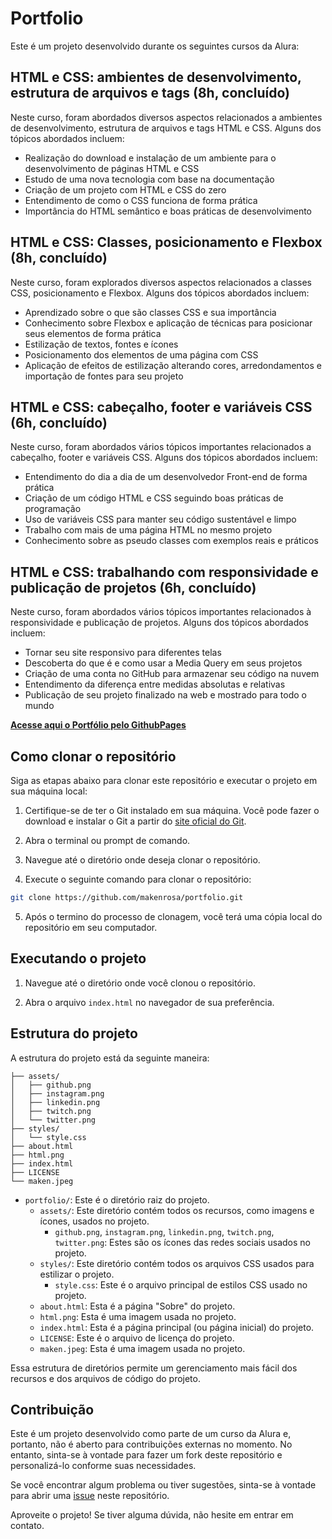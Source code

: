 # Portfolio

Este é um projeto desenvolvido durante os seguintes cursos da Alura:

## HTML e CSS: ambientes de desenvolvimento, estrutura de arquivos e tags (8h, concluído)

Neste curso, foram abordados diversos aspectos relacionados a ambientes de desenvolvimento, estrutura de arquivos e tags HTML e CSS. Alguns dos tópicos abordados incluem:

- Realização do download e instalação de um ambiente para o desenvolvimento de páginas HTML e CSS
- Estudo de uma nova tecnologia com base na documentação
- Criação de um projeto com HTML e CSS do zero
- Entendimento de como o CSS funciona de forma prática
- Importância do HTML semântico e boas práticas de desenvolvimento

## HTML e CSS: Classes, posicionamento e Flexbox (8h, concluído)

Neste curso, foram explorados diversos aspectos relacionados a classes CSS, posicionamento e Flexbox. Alguns dos tópicos abordados incluem:

- Aprendizado sobre o que são classes CSS e sua importância
- Conhecimento sobre Flexbox e aplicação de técnicas para posicionar seus elementos de forma prática
- Estilização de textos, fontes e ícones
- Posicionamento dos elementos de uma página com CSS
- Aplicação de efeitos de estilização alterando cores, arredondamentos e importação de fontes para seu projeto

## HTML e CSS: cabeçalho, footer e variáveis CSS (6h, concluído)

Neste curso, foram abordados vários tópicos importantes relacionados a cabeçalho, footer e variáveis CSS. Alguns dos tópicos abordados incluem:

- Entendimento do dia a dia de um desenvolvedor Front-end de forma prática
- Criação de um código HTML e CSS seguindo boas práticas de programação
- Uso de variáveis CSS para manter seu código sustentável e limpo
- Trabalho com mais de uma página HTML no mesmo projeto
- Conhecimento sobre as pseudo classes com exemplos reais e práticos

## HTML e CSS: trabalhando com responsividade e publicação de projetos (6h, concluído)

Neste curso, foram abordados vários tópicos importantes relacionados à responsividade e publicação de projetos. Alguns dos tópicos abordados incluem:

- Tornar seu site responsivo para diferentes telas
- Descoberta do que é e como usar a Media Query em seus projetos
- Criação de uma conta no GitHub para armazenar seu código na nuvem
- Entendimento da diferença entre medidas absolutas e relativas
- Publicação de seu projeto finalizado na web e mostrado para todo o mundo

**[Acesse aqui o Portfólio pelo GithubPages](https://makenrosa.github.io/portfolio/index.html)**

## Como clonar o repositório

Siga as etapas abaixo para clonar este repositório e executar o projeto em sua máquina local:

1. Certifique-se de ter o Git instalado em sua máquina. Você pode fazer o download e instalar o Git a partir do [site oficial do Git](https://git-scm.com/).

2. Abra o terminal ou prompt de comando.

3. Navegue até o diretório onde deseja clonar o repositório.

4. Execute o seguinte comando para clonar o repositório:

```bash
git clone https://github.com/makenrosa/portfolio.git
```

5. Após o termino do processo de clonagem, você terá uma cópia local do repositório em seu computador.

## Executando o projeto

1. Navegue até o diretório onde você clonou o repositório.

2. Abra o arquivo `index.html` no navegador de sua preferência.

## Estrutura do projeto

A estrutura do projeto está da seguinte maneira:

```Portfolio/  
├── assets/
│   ├── github.png
│   ├── instagram.png
│   ├── linkedin.png
│   ├── twitch.png
│   └── twitter.png
├── styles/
│   └── style.css
├── about.html
├── html.png
├── index.html
├── LICENSE
└── maken.jpeg
```

- `portfolio/`: Este é o diretório raiz do projeto.
  - `assets/`: Este diretório contém todos os recursos, como imagens e ícones, usados no projeto.
    - `github.png`, `instagram.png`, `linkedin.png`, `twitch.png`, `twitter.png`: Estes são os ícones das redes sociais usados no projeto.
  - `styles/`: Este diretório contém todos os arquivos CSS usados para estilizar o projeto.
    - `style.css`: Este é o arquivo principal de estilos CSS usado no projeto.
  - `about.html`: Esta é a página "Sobre" do projeto.
  - `html.png`: Esta é uma imagem usada no projeto.
  - `index.html`: Esta é a página principal (ou página inicial) do projeto.
  - `LICENSE`: Este é o arquivo de licença do projeto.
  - `maken.jpeg`: Esta é uma imagem usada no projeto.

Essa estrutura de diretórios permite um gerenciamento mais fácil dos recursos e dos arquivos de código do projeto.


## Contribuição

Este é um projeto desenvolvido como parte de um curso da Alura e, portanto, não é aberto para contribuições externas no momento. No entanto, sinta-se à vontade para fazer um fork deste repositório e personalizá-lo conforme suas necessidades.

Se você encontrar algum problema ou tiver sugestões, sinta-se à vontade para abrir uma [issue](https://github.com/makenrosa/portfolio/issues) neste repositório.

Aproveite o projeto! Se tiver alguma dúvida, não hesite em entrar em contato.